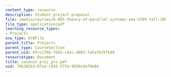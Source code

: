 ```yaml
---
content_type: resource
description: Student project proposal.
file: /media/courses/6-895-theory-of-parallel-systems-sma-5509-fall-2003/79b302b3b7eac92627fe9850cdaf9e84_cananin_proj_pro.pdf
file_type: application/pdf
learning_resource_types:
- Projects
ocw_type: OCWFile
parent_title: Projects
parent_type: CourseSection
parent_uid: 0fcc1f6b-f683-c4ec-4863-7a5a7625fb99
resourcetype: Document
title: cananin_proj_pro.pdf
uid: 79b302b3-b7ea-c926-27fe-9850cdaf9e84
---
```

